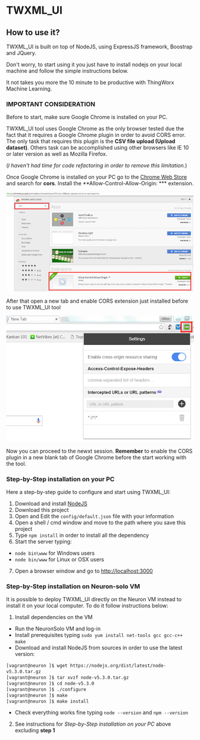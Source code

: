 # TWXML_UI

## How to use it?
TWXML_UI is built on top of NodeJS, using ExpressJS framework, Boostrap and JQuery.

Don't worry, to start using it you just have to install nodejs on your local machine and follow the simple instructions below.

It not takes you more the 10 minute to be productive with ThingWorx Machine Learning.

### IMPORTANT CONSIDERATION
Before to start, make sure Google Chrome is installed on your PC.

TWXML_UI tool uses Google Chrome as the only browser tested due the fact that it requires a Google Chrome plugin in order to avoid CORS error. The only task that requires this plugin is the **CSV file upload (Upload dataset)**.
Others task can be accomplished using other browsers like IE 10 or later version as well as  Mozilla Firefox.

(_I haven't had time for code refactoring in order to remove this limitation._)


Once Google Chrome is installed on your PC go to the [Chrome Web Store](https://chrome.google.com/webstore/search/cors?hl=en-US&utm_source=chrome-ntp-launcher) and search for **cors**. Install the **Allow-Control-Allow-Origin: *** extension.

![chrome_web_store](images/chrome_store.png)

After that open a new tab and enable CORS extension just installed before to use TWXML_UI tool

![enable_cors](images/enable_cors.png)

Now you can proceed to the newxt session.
**Remember** to enable the CORS plugin in a new blank tab of Google Chrome before the start working with the tool.

### Step-by-Step installation on your PC
Here a step-by-step guide to configure and start using TWXML_UI:
1. Download and install [NodeJS](https://nodejs.org/en/)
2. Download this project
3. Open and Edit the `config/default.json` file with your information
4. Open a shell / cmd window and move to the path where you save this project
5. Type `npm install` in order to install all the dependency
6. Start the server typing:
  - `node bin\www` for Windows users
  - `node bin/www` for Linux or OSX users

7. Open a browser window and go to [http://localhost:3000](http://localhost:3000)


### Step-by-Step installation on Neuron-solo VM
It is possible to deploy TWXML_UI directly on the Neuron VM instead to install it on your local computer. To do it follow instructions below:

1. Install dependencies on the VM
  - Run the NeuronSolo VM and log-in
  - Install prerequisites typing `sudo yum install net-tools gcc gcc-c++ make`
  - Download and install NodeJS from sources in order to use the latest version:
```shell
[vagrant@neuron ]$ wget https://nodejs.org/dist/latest/node-v5.3.0.tar.gz
[vagrant@neuron ]$ tar xvzf node-v5.3.0.tar.gz
[vagrant@neuron ]$ cd node-v5.3.0
[vagrant@neuron ]$ ./configure
[vagrant@neuron ]$ make
[vagrant@neuron ]$ make install
```
  - Check everything works fine typing `node --version` and `npm --version`
2. See instructions for _Step-by-Step installation on your PC_ above excluding **step 1**
